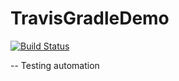 # TravisGradleDemo
[![Build Status](https://travis-ci.org/khanrizwan/TravisGradleDemo.svg)](https://travis-ci.org/khanrizwan/TravisGradleDemo)

-- Testing automation
